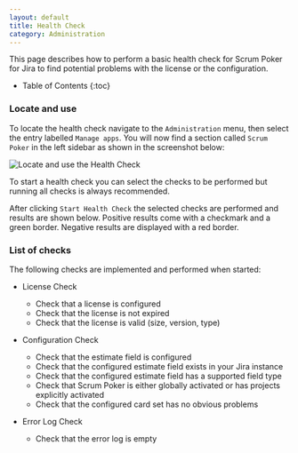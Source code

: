 ```yaml
---
layout: default
title: Health Check
category: Administration
---
```


This page describes how to perform a basic health check for Scrum Poker for Jira to find potential problems with the license or the configuration.

* Table of Contents
{:toc}

### Locate and use

To locate the health check navigate to the `Administration` menu, then select the entry labelled `Manage apps`.
You will now find a section called `Scrum Poker` in the left sidebar as shown in the screenshot below:

![Locate and use the Health Check](/images/health-check-locate-and-use.png)

To start a health check you can select the checks to be performed but running all checks is always recommended.

After clicking `Start Health Check` the selected checks are performed and results are shown below.
Positive results come with a checkmark and a green border.
Negative results are displayed with a red border.

### List of checks

The following checks are implemented and performed when started:

* License Check
  * Check that a license is configured
  * Check that the license is not expired
  * Check that the license is valid (size, version, type)

* Configuration Check
  * Check that the estimate field is configured
  * Check that the configured estimate field exists in your Jira instance
  * Check that the configured estimate field has a supported field type 
  * Check that Scrum Poker is either globally activated or has projects explicitly activated
  * Check that the configured card set has no obvious problems

* Error Log Check
  * Check that the error log is empty
